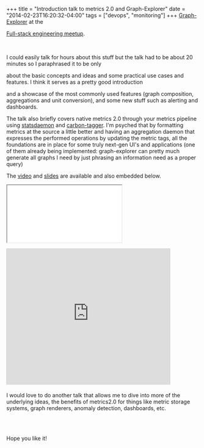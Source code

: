 +++
title = "Introduction talk to metrics 2.0 and Graph-Explorer"
date = "2014-02-23T16:20:32-04:00"
tags = ["devops", "monitoring"]
+++
<a href="http://vimeo.github.io/graph-explorer/">Graph-Explorer</a> at the

<a href="http://www.meetup.com/Full-Stack-Engineering-Meetup/">Full-stack engineering meetup</a>.

<!--more-->

<br/>

I could easily talk for hours about this stuff but the talk had to be about 20 minutes so I paraphrased it to be only

about the basic concepts and ideas and some practical use cases and features.  I think it serves as a pretty good introduction

and a showcase of the most commonly used features (graph composition, aggregations and unit conversion), and some new stuff such as alerting and dashboards.



<p>

The talk also briefly covers native metrics 2.0 through your metrics pipeline using <a href="https://github.com/vimeo/statsdaemon">statsdaemon</a> and <a href="https://github.com/vimeo/carbon-tagger">carbon-tagger</a>.  I'm psyched that by formatting metrics at the source a little better and having an aggregation daemon that expresses the performed operations by updating the metric tags, all the foundations are in place for some truly next-gen UI's and applications (one of them already being implemented: graph-explorer can pretty much generate all graphs I need by just phrasing an information need as a proper query)

</p>

<p>

The <a href="http://vimeo.com/87194301">video</a> and <a href="https://www.slideshare.net/Dieterbe/metrics2-0graphexplorer20140218" title="Metrics 2.0 &amp; Graph-Explorer" target="_blank">slides</a> are available and also embedded below.

</p>



<iframe src="//player.vimeo.com/video/87194301?title=0&amp;byline=0&amp;portrait=0&amp;color=33a352"

width="500" height="281" frameborder="0" webkitallowfullscreen mozallowfullscreen allowfullscreen></iframe>

<iframe src="http://www.slideshare.net/slideshow/embed_code/31440297" width="427" height="356" frameborder="0" marginwidth="0" marginheight="0" scrolling="no" style="border:1px solid #CCC; border-width:1px 1px 0; margin-bottom:5px; max-width: 100%;" allowfullscreen> </iframe>



<p>

I would love to do another talk that allows me to dive into more of the underlying ideas, the benefits of metrics2.0 for things like metric storage systems, graph renderers, anomaly detection, dashboards, etc.

<br/>

<br/>

Hope you like it!

</p>
